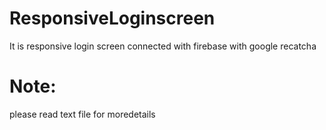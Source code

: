 # ResponsiveLoginscreen
 It is responsive login screen connected with firebase with google recatcha
 # Note:
 please read text file for moredetails
